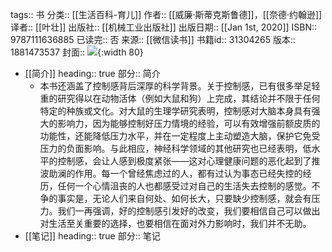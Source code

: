 tags:: 书
分类:: [[生活百科-育儿]]
作者:: [[威廉·斯蒂克斯鲁德]]，[[奈德·约翰逊]]
译者:: [[叶壮]]
出版社:: [[机械工业出版社]]
出版日期:: [[Jan 1st, 2020]]
ISBN:: 9787111636885
已读完:: 否
来源:: [[微信读书]]
书籍id:: 31304265
版本:: 1881473537
封面:: ![](https://cdn.weread.qq.com/weread/cover/80/YueWen_31304265/s_YueWen_31304265.jpg){:width 80}

- [[简介]]
  heading:: true
  部分:: 简介
	- 本书还涵盖了控制感背后深厚的科学背景。关于控制感，已有很多举足轻重的研究得以在动物活体（例如大鼠和狗）上完成，其结论并不限于任何特定的种族或文化。对大鼠的生理学研究表明，控制感对大脑本身具有强大的影响力，因为能够控制好压力情境的经验，可以有效增强前额皮质的功能性，还能降低压力水平，并在一定程度上主动塑造大脑，保护它免受压力的负面影响。与此相应，神经科学领域的其他研究也已经表明，低水平的控制感，会让人感到极度紧张——这对心理健康问题的恶化起到了推波助澜的作用。每一个曾经焦虑过的人，都有过认为事态已经失控的经历，任何一个心情沮丧的人也都感受过对自己的生活失去控制的感觉。不争的事实是，无论人们来自何处、如何长大，只要缺少控制感，就会有压力。我们一再强调，好的控制感引发好的改变，我们要相信自己可以做出对生活至关重要的选择，也要相信在面对外力影响时，我们并不无助。
- [[笔记]]
  heading:: true
  部分:: 笔记
